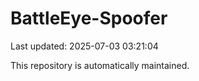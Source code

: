 # BattleEye-Spoofer

Last updated: 2025-07-03 03:21:04

This repository is automatically maintained.
